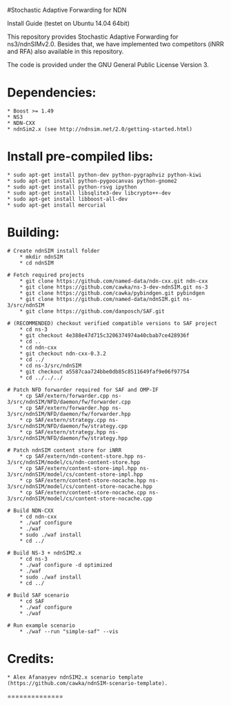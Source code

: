 #Stochastic Adaptive Forwarding for NDN

Install Guide (testet on Ubuntu 14.04 64bit)

This repository provides Stochastic Adaptive Forwarding for ns3/ndnSIMv2.0.
Besides that, we have implemented two competitors (iNRR and RFA) also available in this repository.

The code is provided under the GNU General Public License Version 3.

# Dependencies:
	* Boost >= 1.49
	* NS3
	* NDN-CXX
	* ndnSim2.x (see http://ndnsim.net/2.0/getting-started.html)
    
# Install pre-compiled libs:
	* sudo apt-get install python-dev python-pygraphviz python-kiwi
	* sudo apt-get install python-pygoocanvas python-gnome2
	* sudo apt-get install python-rsvg ipython
	* sudo apt-get install libsqlite3-dev libcrypto++-dev
	* sudo apt-get install libboost-all-dev
	* sudo apt-get install mercurial

# Building:

	# Create ndnSIM install folder
		* mkdir ndnSIM
		* cd ndnSIM

	# Fetch required projects
		* git clone https://github.com/named-data/ndn-cxx.git ndn-cxx	
		* git clone https://github.com/cawka/ns-3-dev-ndnSIM.git ns-3
		* git clone https://github.com/cawka/pybindgen.git pybindgen
		* git clone https://github.com/named-data/ndnSIM.git ns-3/src/ndnSIM
		* git clone https://github.com/danposch/SAF.git

	# (RECOMMENDED) checkout verified compatible versions to SAF project
		* cd ns-3
		* git checkout 4e388e47d715c3206374974a40cbab7ce428936f
		* cd ..
		* cd ndn-cxx
		* git checkout ndn-cxx-0.3.2
		* cd ../
		* cd ns-3/src/ndnSIM
		* git checkout a5587caa724bbe0db85c8511649faf9e06f97754
		* cd ../../../

	# Patch NFD forwarder required for SAF and OMP-IF
		* cp SAF/extern/forwarder.cpp ns-3/src/ndnSIM/NFD/daemon/fw/forwarder.cpp
		* cp SAF/extern/forwarder.hpp ns-3/src/ndnSIM/NFD/daemon/fw/forwarder.hpp
		* cp SAF/extern/strategy.cpp ns-3/src/ndnSIM/NFD/daemon/fw/strategy.cpp
		* cp SAF/extern/strategy.hpp ns-3/src/ndnSIM/NFD/daemon/fw/strategy.hpp

	# Patch ndnSIM content store for iNRR
		* cp SAF/extern/ndn-content-store.hpp ns-3/src/ndnSIM/model/cs/ndn-content-store.hpp
		* cp SAF/extern/content-store-impl.hpp ns-3/src/ndnSIM/model/cs/content-store-impl.hpp
		* cp SAF/extern/content-store-nocache.hpp ns-3/src/ndnSIM/model/cs/content-store-nocache.hpp
		* cp SAF/extern/content-store-nocache.cpp ns-3/src/ndnSIM/model/cs/content-store-nocache.cpp

	# Build NDN-CXX
		* cd ndn-cxx
		* ./waf configure
		* ./waf
		* sudo ./waf install
		* cd ../

	# Build NS-3 + ndnSIM2.x
		* cd ns-3
		* ./waf configure -d optimized
		* ./waf
		* sudo ./waf install
		* cd ../

	# Build SAF scenario
		* cd SAF
		* ./waf configure
		* ./waf 

	# Run example scenario
		* ./waf --run "simple-saf" --vis

# Credits: 

	* Alex Afanasyev ndnSIM2.x scenario template (https://github.com/cawka/ndnSIM-scenario-template).

==============
